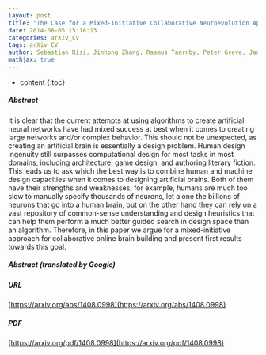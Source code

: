 ```yaml
---
layout: post
title: "The Case for a Mixed-Initiative Collaborative Neuroevolution Approach"
date: 2014-08-05 15:18:13
categories: arXiv_CV
tags: arXiv_CV
author: Sebastian Risi, Jinhong Zhang, Rasmus Taarnby, Peter Greve, Jan Piskur, Antonios Liapis, Julian Togelius
mathjax: true
---
```


* content
{:toc}

##### Abstract
It is clear that the current attempts at using algorithms to create artificial neural networks have had mixed success at best when it comes to creating large networks and/or complex behavior. This should not be unexpected, as creating an artificial brain is essentially a design problem. Human design ingenuity still surpasses computational design for most tasks in most domains, including architecture, game design, and authoring literary fiction. This leads us to ask which the best way is to combine human and machine design capacities when it comes to designing artificial brains. Both of them have their strengths and weaknesses; for example, humans are much too slow to manually specify thousands of neurons, let alone the billions of neurons that go into a human brain, but on the other hand they can rely on a vast repository of common-sense understanding and design heuristics that can help them perform a much better guided search in design space than an algorithm. Therefore, in this paper we argue for a mixed-initiative approach for collaborative online brain building and present first results towards this goal.

##### Abstract (translated by Google)


##### URL
[https://arxiv.org/abs/1408.0998](https://arxiv.org/abs/1408.0998)

##### PDF
[https://arxiv.org/pdf/1408.0998](https://arxiv.org/pdf/1408.0998)

